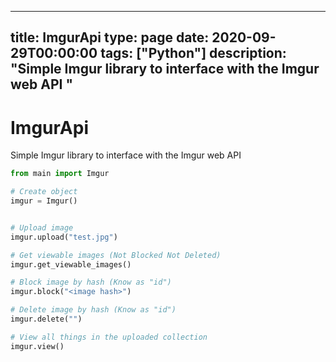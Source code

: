 
---
title: ImgurApi
type: page
date: 2020-09-29T00:00:00
tags: ["Python"]
description: "Simple Imgur library to interface with the Imgur web API "
---


# ImgurApi
Simple Imgur library to interface with the Imgur web API 

```py
from main import Imgur

# Create object
imgur = Imgur()


# Upload image
imgur.upload("test.jpg")

# Get viewable images (Not Blocked Not Deleted)
imgur.get_viewable_images()

# Block image by hash (Know as "id")
imgur.block("<image hash>")

# Delete image by hash (Know as "id")
imgur.delete("")

# View all things in the uploaded collection
imgur.view()
```
